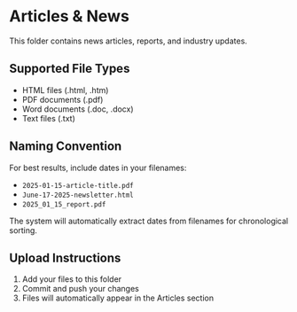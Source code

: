 # Articles & News

This folder contains news articles, reports, and industry updates.

## Supported File Types
- HTML files (.html, .htm)
- PDF documents (.pdf)
- Word documents (.doc, .docx)
- Text files (.txt)

## Naming Convention
For best results, include dates in your filenames:
- `2025-01-15-article-title.pdf`
- `June-17-2025-newsletter.html`
- `2025_01_15_report.pdf`

The system will automatically extract dates from filenames for chronological sorting.

## Upload Instructions
1. Add your files to this folder
2. Commit and push your changes
3. Files will automatically appear in the Articles section
